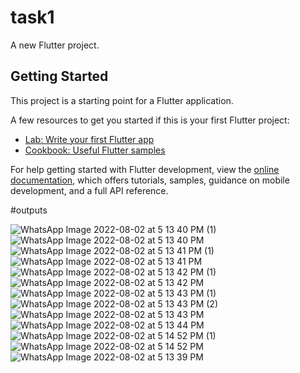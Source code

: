 # task1

A new Flutter project.

## Getting Started

This project is a starting point for a Flutter application.

A few resources to get you started if this is your first Flutter project:

- [Lab: Write your first Flutter app](https://docs.flutter.dev/get-started/codelab)
- [Cookbook: Useful Flutter samples](https://docs.flutter.dev/cookbook)

For help getting started with Flutter development, view the
[online documentation](https://docs.flutter.dev/), which offers tutorials,
samples, guidance on mobile development, and a full API reference.

#outputs

![WhatsApp Image 2022-08-02 at 5 13 40 PM (1)](https://user-images.githubusercontent.com/84464613/182367453-f6063856-9bdc-44c3-9a98-663a1e61d7de.jpeg)
![WhatsApp Image 2022-08-02 at 5 13 40 PM](https://user-images.githubusercontent.com/84464613/182367461-b4161f10-64f5-47ea-95b2-ec367a6281d3.jpeg)
![WhatsApp Image 2022-08-02 at 5 13 41 PM (1)](https://user-images.githubusercontent.com/84464613/182367464-cbed9624-000e-4688-91a1-bc5e7faf987c.jpeg)
![WhatsApp Image 2022-08-02 at 5 13 41 PM](https://user-images.githubusercontent.com/84464613/182367467-9be85ed9-0863-4e59-a13a-68ca83034cfb.jpeg)
![WhatsApp Image 2022-08-02 at 5 13 42 PM (1)](https://user-images.githubusercontent.com/84464613/182367469-39cf87e9-b127-4e62-a45f-75ab39882a85.jpeg)
![WhatsApp Image 2022-08-02 at 5 13 42 PM](https://user-images.githubusercontent.com/84464613/182367473-8adcac7b-00a2-4f64-951a-1c7c072f2730.jpeg)
![WhatsApp Image 2022-08-02 at 5 13 43 PM (1)](https://user-images.githubusercontent.com/84464613/182367477-8f02f113-a16b-43cb-8783-b3a3c8c9163b.jpeg)
![WhatsApp Image 2022-08-02 at 5 13 43 PM (2)](https://user-images.githubusercontent.com/84464613/182367479-24ed88f3-e405-4e01-a327-432ec8117458.jpeg)
![WhatsApp Image 2022-08-02 at 5 13 43 PM](https://user-images.githubusercontent.com/84464613/182367482-dbbd1188-5aa8-4af9-be41-cd4b2e5c7aec.jpeg)
![WhatsApp Image 2022-08-02 at 5 13 44 PM](https://user-images.githubusercontent.com/84464613/182367484-4792617c-b548-409d-bc4c-7ce65e73c48c.jpeg)
![WhatsApp Image 2022-08-02 at 5 14 52 PM (1)](https://user-images.githubusercontent.com/84464613/182367487-dc0032b6-f9f7-49ce-89a7-e60f71602af0.jpeg)
![WhatsApp Image 2022-08-02 at 5 14 52 PM](https://user-images.githubusercontent.com/84464613/182367489-8c70ae14-0f87-49f7-8579-6a6994a6ff68.jpeg)
![WhatsApp Image 2022-08-02 at 5 13 39 PM](https://user-images.githubusercontent.com/84464613/182367490-ad386e3b-0385-4125-8f93-dda86deb3aa7.jpeg)

